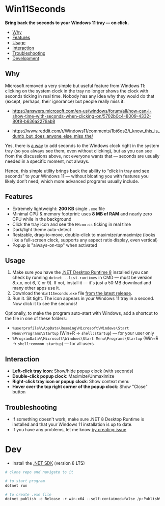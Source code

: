 # Win11Seconds

**Bring back the seconds to your Windows 11 tray — on click.**

* [Why](#why)
* [Features](#features)
* [Usage](#usage)
* [Interaction](#interaction)
* [Troubleshooting](#troubleshooting)
* [Development](#dev)

## Why

Microsoft removed a very simple but useful feature from Windows 11: clicking on the system clock in the tray no longer shows the clock with seconds ticking in real time. Nobody has any idea why they would do that (except, perhaps, their ignorance) but people really miss it:

* https://answers.microsoft.com/en-us/windows/forum/all/how-can-i-show-time-with-seconds-when-clicking-on/5702b0c4-8009-4332-80f8-b636a2279ab8

* https://www.reddit.com/r/Windows11/comments/1bt6qs2/i_know_this_is_dumb_but_does_anyone_else_miss_the/

Yes, there is [a way](https://www.elevenforum.com/t/turn-on-or-off-show-seconds-in-system-tray-clock-in-windows-11.10591/) to add seconds to the Windows clock right in the system tray (so you always see them, even without clicking), but as you can see from the discussions above, not everyone wants that — seconds are usually needed in a specific moment, not always.

Hence, this simple utility brings back the ability to “click in tray and see seconds” to your Windows 11 — without bloating you with features you likely don’t need, which more advanced programs usually include.

## Features

- Extremely lightweight: **200 KB** single `.exe` file
- Minimal CPU & memory footprint: uses **8 MB of RAM** and nearly zero CPU while in the background
- Click the tray icon and see the `HH:mm:ss` ticking in real time
- Dark/light theme auto-detect
- Resizable, drag-to-move, double-click to maximize/unmaximize (looks like a full-screen clock, supports any aspect ratio display, even vertical)
- Popup is "always-on-top" when activated

## Usage

1. Make sure you have the [.NET Desktop Runtime 8](https://dotnet.microsoft.com/en-us/download/dotnet/8.0) installed (you can check by running `dotnet --list-runtimes` in CMD — must be version 8.x.x, not 6, 7, or 9). If not, install it — it's just a 50 MB download and many other apps use it.
2. Download the `Win11Seconds.exe` file [from the latest release](https://github.com/alexchexes/Win11Seconds/releases/latest/download/Win11Seconds.exe).  
3. Run it. Sit tight. The icon appears in your Windows 11 tray in a second. Now click it to see the seconds!

Optionally, to make the program auto-start with Windows, add a shortcut to the file in one of these folders:
* `%userprofile%\AppData\Roaming\Microsoft\Windows\Start Menu\Programs\Startup` (Win+R → `shell:startup`) — for your user only
* `%ProgramData%\Microsoft\Windows\Start Menu\Programs\Startup` (Win+R → `shell:common startup`) — for all users

## Interaction

- **Left-click tray icon**: Show/hide popup clock (with seconds)  
- **Double-click popup clock**: Maximize/Unmaximize  
- **Right-click tray icon or popup clock**: Show context menu  
- **Hover over the top right corner of the popup clock**: Show "Close" button

## Troubleshooting

- If something doesn't work, make sure .NET 8 Desktop Runtime is installed and that your Windows 11 installation is up to date.
- If you have any problems, let me know [by creating issue](https://github.com/alexchexes/Win11Seconds/issues)

# Dev

- Install the [.NET SDK](https://dotnet.microsoft.com/en-us/download) (version 8 LTS)

```powershell
# clone repo and navigate to it

# to start program
dotnet run

# to create .exe file
dotnet publish -c Release -r win-x64 --self-contained=false /p:PublishSingleFile=true
```
